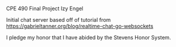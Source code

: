 CPE 490 Final Project
Izy Engel

Initial chat server based off of tutorial from https://gabrieltanner.org/blog/realtime-chat-go-websockets


I pledge my honor that I have abided by the Stevens Honor System.